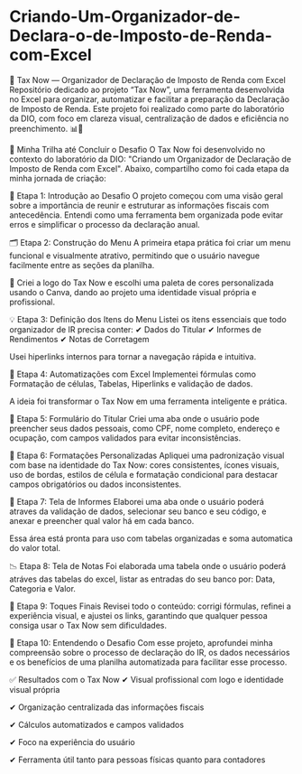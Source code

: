# Criando-Um-Organizador-de-Declara-o-de-Imposto-de-Renda-com-Excel
📁 Tax Now — Organizador de Declaração de Imposto de Renda com Excel
Repositório dedicado ao projeto “Tax Now”, uma ferramenta desenvolvida no Excel para organizar, automatizar e facilitar a preparação da Declaração de Imposto de Renda. Este projeto foi realizado como parte do laboratório da DIO, com foco em clareza visual, centralização de dados e eficiência no preenchimento. 📊🧾

🚀 Minha Trilha até Concluir o Desafio
O Tax Now foi desenvolvido no contexto do laboratório da DIO:
"Criando um Organizador de Declaração de Imposto de Renda com Excel".
Abaixo, compartilho como foi cada etapa da minha jornada de criação:

📌 Etapa 1: Introdução ao Desafio
O projeto começou com uma visão geral sobre a importância de reunir e estruturar as informações fiscais com antecedência. Entendi como uma ferramenta bem organizada pode evitar erros e simplificar o processo da declaração anual.

🗂️ Etapa 2: Construção do Menu
A primeira etapa prática foi criar um menu funcional e visualmente atrativo, permitindo que o usuário navegue facilmente entre as seções da planilha.

🎨 Criei a logo do Tax Now e escolhi uma paleta de cores personalizada usando o Canva, dando ao projeto uma identidade visual própria e profissional.

💡 Etapa 3: Definição dos Itens do Menu
Listei os itens essenciais que todo organizador de IR precisa conter:
✔ Dados do Titular
✔ Informes de Rendimentos
✔ Notas de Corretagem

Usei hiperlinks internos para tornar a navegação rápida e intuitiva.

🔢 Etapa 4: Automatizações com Excel
Implementei fórmulas como Formatação de células, Tabelas, Hiperlinks e validação de dados.

A ideia foi transformar o Tax Now em uma ferramenta inteligente e prática.

🧍 Etapa 5: Formulário do Titular
Criei uma aba onde o usuário pode preencher seus dados pessoais, como CPF, nome completo, endereço e ocupação, com campos validados para evitar inconsistências.

🎨 Etapa 6: Formatações Personalizadas
Apliquei uma padronização visual com base na identidade do Tax Now: cores consistentes, ícones visuais, uso de bordas, estilos de célula e formatação condicional para destacar campos obrigatórios ou dados inconsistentes.

📄 Etapa 7: Tela de Informes
Elaborei uma aba onde o usuário poderá atraves da validação de dados, selecionar seu banco e seu código, e anexar e preencher qual valor há em cada banco.

Essa área está pronta para uso com tabelas organizadas e soma automatica do valor total.

📉 Etapa 8: Tela de Notas 
Foi elaborada uma tabela onde o usuário poderá atráves das tabelas do excel, listar as entradas do seu banco por: Data, Categoria e Valor.

🎯 Etapa 9: Toques Finais
Revisei todo o conteúdo: corrigi fórmulas, refinei a experiência visual, e ajustei os links, garantindo que qualquer pessoa consiga usar o Tax Now sem dificuldades.

🧠 Etapa 10: Entendendo o Desafio
Com esse projeto, aprofundei minha compreensão sobre o processo de declaração do IR, os dados necessários e os benefícios de uma planilha automatizada para facilitar esse processo.

✅ Resultados com o Tax Now
✔ Visual profissional com logo e identidade visual própria

✔ Organização centralizada das informações fiscais

✔ Cálculos automatizados e campos validados

✔ Foco na experiência do usuário

✔ Ferramenta útil tanto para pessoas físicas quanto para contadores

